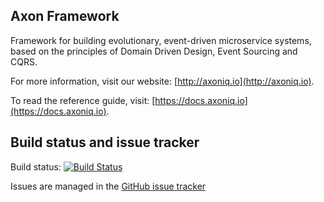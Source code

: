 ## Axon Framework

Framework for building evolutionary, event-driven microservice systems, based on the principles of Domain Driven Design, Event Sourcing and CQRS.

For more information, visit our website: [http://axoniq.io](http://axoniq.io).

To read the reference guide, visit: [https://docs.axoniq.io](https://docs.axoniq.io).

## Build status and issue tracker

Build status: [![Build Status](https://travis-ci.org/AxonFramework/AxonFramework.svg?branch=master)](https://travis-ci.org/AxonFramework/AxonFramework)

Issues are managed in the [GitHub issue tracker](https://github.com/AxonFramework/AxonFramework/issues)

